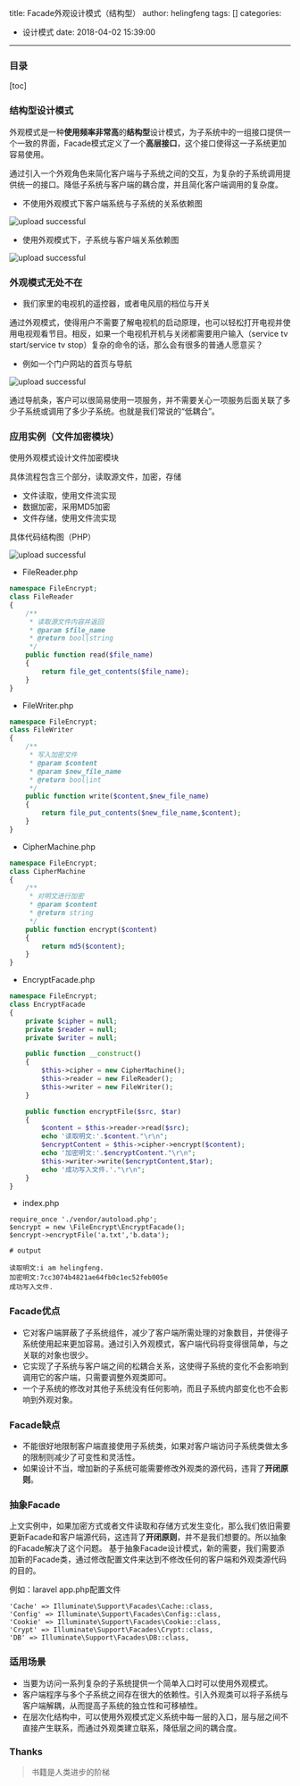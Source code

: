 title: Facade外观设计模式（结构型）
author: helingfeng
tags: []
categories:
  - 设计模式
date: 2018-04-02 15:39:00
---
### 目录

[toc]

### 结构型设计模式

外观模式是一种**使用频率非常高**的**结构型**设计模式，为子系统中的一组接口提供一个一致的界面，Facade模式定义了一个**高层接口**，这个接口使得这一子系统更加容易使用。

通过引入一个外观角色来简化客户端与子系统之间的交互，为复杂的子系统调用提供统一的接口。降低子系统与客户端的耦合度，并且简化客户端调用的复杂度。

- 不使用外观模式下客户端系统与子系统的关系依赖图


![upload successful](/images/pasted-4.png)

- 使用外观模式下，子系统与客户端关系依赖图


![upload successful](/images/pasted-5.png)

### 外观模式无处不在

- 我们家里的电视机的遥控器，或者电风扇的档位与开关

通过外观模式，使得用户不需要了解电视机的启动原理，也可以轻松打开电视并使用电视观看节目。相反，如果一个电视机开机与关闭都需要用户输入（service tv start/service tv stop）复杂的命令的话，那么会有很多的普通人愿意买？

- 例如一个门户网站的首页与导航


![upload successful](/images/pasted-6.png)

通过导航条，客户可以很简易使用一项服务，并不需要关心一项服务后面关联了多少子系统或调用了多少子系统。也就是我们常说的“低耦合”。

### 应用实例（文件加密模块）

使用外观模式设计文件加密模块

具体流程包含三个部分，读取源文件，加密，存储

- 文件读取，使用文件流实现
- 数据加密，采用MD5加密
- 文件存储，使用文件流实现

具体代码结构图（PHP）


![upload successful](/images/pasted-7.png)

- FileReader.php

```php
namespace FileEncrypt;
class FileReader
{
    /**
     * 读取源文件内容并返回
     * @param $file_name
     * @return bool|string
     */
    public function read($file_name)
    {
        return file_get_contents($file_name);
    }
}
```

- FileWriter.php

```php
namespace FileEncrypt;
class FileWriter
{
    /**
     * 写入加密文件
     * @param $content
     * @param $new_file_name
     * @return bool|int
     */
    public function write($content,$new_file_name)
    {
        return file_put_contents($new_file_name,$content);
    }
}
```

- CipherMachine.php

```php
namespace FileEncrypt;
class CipherMachine
{
    /**
     * 对明文进行加密
     * @param $content
     * @return string
     */
    public function encrypt($content)
    {
        return md5($content);
    }
}
```

- EncryptFacade.php

```php
namespace FileEncrypt;
class EncryptFacade
{
    private $cipher = null;
    private $reader = null;
    private $writer = null;

    public function __construct()
    {
        $this->cipher = new CipherMachine();
        $this->reader = new FileReader();
        $this->writer = new FileWriter();
    }

    public function encryptFile($src, $tar)
    {
        $content = $this->reader->read($src);
        echo '读取明文:'.$content."\r\n";
        $encryptContent = $this->cipher->encrypt($content);
        echo '加密明文:'.$encryptContent."\r\n";
        $this->writer->write($encryptContent,$tar);
        echo '成功写入文件.'."\r\n";
    }
}
```

- index.php

```
require_once './vendor/autoload.php';
$encrypt = new \FileEncrypt\EncryptFacade();
$encrypt->encryptFile('a.txt','b.data');

# output

读取明文:i am helingfeng.
加密明文:7cc3074b4821ae64fb0c1ec52feb005e
成功写入文件.

```

### Facade优点

- 它对客户端屏蔽了子系统组件，减少了客户端所需处理的对象数目，并使得子系统使用起来更加容易。通过引入外观模式，客户端代码将变得很简单，与之关联的对象也很少。
- 它实现了子系统与客户端之间的松耦合关系，这使得子系统的变化不会影响到调用它的客户端，只需要调整外观类即可。
- 一个子系统的修改对其他子系统没有任何影响，而且子系统内部变化也不会影响到外观对象。

### Facade缺点

- 不能很好地限制客户端直接使用子系统类，如果对客户端访问子系统类做太多的限制则减少了可变性和灵活性。
- 如果设计不当，增加新的子系统可能需要修改外观类的源代码，违背了**开闭原则**。

### 抽象Facade

上文实例中，如果加密方式或者文件读取和存储方式发生变化，那么我们依旧需要更新Facade和客户端源代码，这违背了**开闭原则**，并不是我们想要的。所以抽象的Facade解决了这个问题。
基于抽象Facade设计模式，新的需要，我们需要添加新的Facade类，通过修改配置文件来达到不修改任何的客户端和外观类源代码的目的。

例如：laravel app.php配置文件

```
'Cache' => Illuminate\Support\Facades\Cache::class,
'Config' => Illuminate\Support\Facades\Config::class,
'Cookie' => Illuminate\Support\Facades\Cookie::class,
'Crypt' => Illuminate\Support\Facades\Crypt::class,
'DB' => Illuminate\Support\Facades\DB::class,

```

### 适用场景

- 当要为访问一系列复杂的子系统提供一个简单入口时可以使用外观模式。
- 客户端程序与多个子系统之间存在很大的依赖性。引入外观类可以将子系统与客户端解耦，从而提高子系统的独立性和可移植性。
- 在层次化结构中，可以使用外观模式定义系统中每一层的入口，层与层之间不直接产生联系，而通过外观类建立联系，降低层之间的耦合度。

### Thanks

> 书籍是人类进步的阶梯